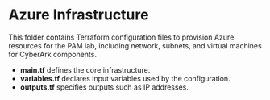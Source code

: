 # Azure Infrastructure

This folder contains Terraform configuration files to provision Azure resources for the PAM lab, including network, subnets, and virtual machines for CyberArk components.

- **main.tf** defines the core infrastructure.
- **variables.tf** declares input variables used by the configuration.
- **outputs.tf** specifies outputs such as IP addresses.
